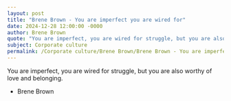 ```yaml
---
layout: post
title: "Brene Brown - You are imperfect you are wired for"
date: 2024-12-28 12:00:00 -0000
author: Brene Brown
quote: "You are imperfect, you are wired for struggle, but you are also worthy of love and belonging."
subject: Corporate culture
permalink: /Corporate culture/Brene Brown/Brene Brown - You are imperfect you are wired for
---
```


You are imperfect, you are wired for struggle, but you are also worthy of love and belonging.

- Brene Brown
